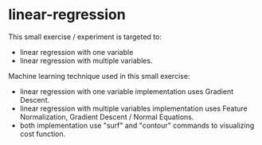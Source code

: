 # linear-regression
This small exercise / experiment is targeted to: 
- linear regression with one variable 
- linear regression with multiple variables.

Machine learning technique used in this small exercise: 
- linear regression with one variable implementation uses Gradient Descent. 
- linear regression with multiple variables implementation uses Feature Normalization, Gradient Descent / Normal Equations. 
- both implementation use "surf" and "contour" commands to visualizing cost function.
